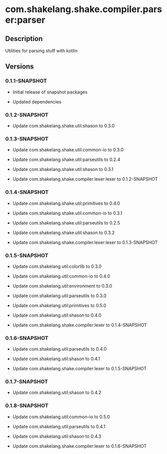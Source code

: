 # com.shakelang.shake.compiler.parser:parser

## Description

Utilities for parsing stuff with kotlin

## Versions

### 0.1.1-SNAPSHOT

* Initial release of snapshot packages

* Updated dependencies

### 0.1.2-SNAPSHOT

* Update com.shakelang.shake.util:shason to 0.3.0

### 0.1.3-SNAPSHOT

* Update com.shakelang.shake.util:common-io to 0.3.0

* Update com.shakelang.shake.util:parseutils to 0.2.4

* Update com.shakelang.shake.util:shason to 0.3.1

* Update com.shakelang.shake.compiler.lexer:lexer to 0.1.2-SNAPSHOT

### 0.1.4-SNAPSHOT

* Update com.shakelang.shake.util:primitives to 0.4.0

* Update com.shakelang.shake.util:common-io to 0.3.1

* Update com.shakelang.shake.util:parseutils to 0.2.5

* Update com.shakelang.shake.util:shason to 0.3.2

* Update com.shakelang.shake.compiler.lexer:lexer to 0.1.3-SNAPSHOT

### 0.1.5-SNAPSHOT

* Update com.shakelang.util:colorlib to 0.3.0

* Update com.shakelang.util:common-io to 0.4.0

* Update com.shakelang.util:environment to 0.3.0

* Update com.shakelang.util:parseutils to 0.3.0

* Update com.shakelang.util:primitives to 0.5.0

* Update com.shakelang.util:shason to 0.4.0

* Update com.shakelang.shake.compiler:lexer to 0.1.4-SNAPSHOT

### 0.1.6-SNAPSHOT

* Update com.shakelang.util:parseutils to 0.4.0

* Update com.shakelang.util:shason to 0.4.1

* Update com.shakelang.shake.compiler:lexer to 0.1.5-SNAPSHOT

### 0.1.7-SNAPSHOT

* Update com.shakelang.util:shason to 0.4.2

### 0.1.8-SNAPSHOT

* Update com.shakelang.util:common-io to 0.5.0

* Update com.shakelang.util:parseutils to 0.4.1

* Update com.shakelang.util:shason to 0.4.3

* Update com.shakelang.shake.compiler:lexer to 0.1.6-SNAPSHOT